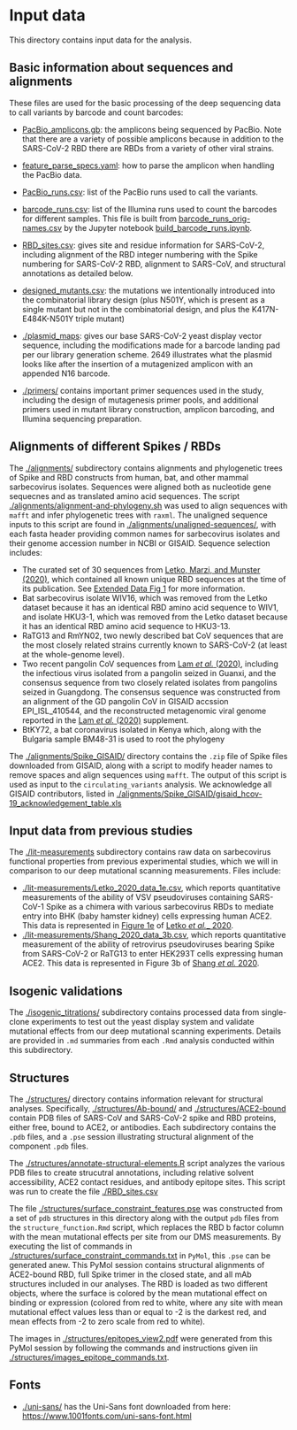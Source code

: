 # Input data
This directory contains input data for the analysis.

## Basic information about sequences and alignments

These files are used for the basic processing of the deep sequencing data to call variants by barcode and count barcodes:

   - [PacBio_amplicons.gb](PacBio_amplicons.gb): the amplicons being sequenced by PacBio.
     Note that there are a variety of possible amplicons because in addition to the SARS-CoV-2 RBD there are RBDs from a variety of other viral strains.

   - [feature_parse_specs.yaml](feature_parse_specs.yaml): how to parse the amplicon when handling the PacBio data.

   - [PacBio_runs.csv](PacBio_runs.csv): list of the PacBio runs used to call the variants.

   - [barcode_runs.csv](barcode_runs.csv): list of the Illumina runs used to count the barcodes for different samples. This file is built from [barcode_runs_orig-names.csv](barcode_runs_orig-names.csv) by the Jupyter notebook [build_barcode_runs.ipynb](build_barcode_runs.ipynb).

   - [RBD_sites.csv](RBD_sites.csv): gives site and residue information for SARS-CoV-2, including alignment of the RBD integer numbering with the Spike numbering for SARS-CoV-2 RBD, alignment to SARS-CoV, and structural annotations as detailed below.

   - [designed_mutants.csv](designed_mutants.csv): the mutations we intentionally introduced into the combinatorial library design (plus N501Y, which is present as a single mutant but not in the combinatorial design, and plus the K417N-E484K-N501Y triple mutant)

   - [./plasmid_maps](plasmid_maps): gives our base SARS-CoV-2 yeast display vector sequence, including the modifications made for a barcode landing pad per our library generation scheme. 2649 illustrates what the plasmid looks like after the insertion of a mutagenized amplicon with an appended N16 barcode.

   - [./primers/](primers/) contains important primer sequences used in the study, including the design of mutagenesis primer pools, and additional primers used in mutant library construction, amplicon barcoding, and Illumina sequencing preparation.

## Alignments of different Spikes / RBDs
The [./alignments/](alignments) subdirectory contains alignments and phylogenetic trees of Spike and RBD constructs from human, bat, and other mammal sarbecovirus isolates. Sequences were aligned both as nucleotide gene sequecnes and as translated amino acid sequences. The script [./alignments/alignment-and-phylogeny.sh](alignments/alignment-and-phylogeny.sh) was used to align sequences with `mafft` and infer phylogenetic trees with `raxml`. The unaligned sequence inputs to this script are found in [./alignments/unaligned-sequences/](alignments/unaligned-sequences/), with each fasta header providing common names for sarbecovirus isolates and their genome accession number in NCBI or GISAID. Sequence selection includes:
   - The curated set of 30 sequences from [Letko, Marzi, and Munster (2020)](https://www.nature.com/articles/s41564-020-0688-y), which contained all known unique RBD sequences at the time of its publication. See [Extended Data Fig 1](https://www.nature.com/articles/s41564-020-0688-y/figures/6) for more information.
   - Bat sarbecovirus isolate WIV16, which was removed from the Letko dataset because it has an identical RBD amino acid sequence to WIV1, and isolate HKU3-1, which was removed from the Letko dataset because it has an identical RBD amino acid sequence to HKU3-13.
   - RaTG13 and RmYN02, two newly described bat CoV sequences that are the most closely related strains currently known to SARS-CoV-2 (at least at the whole-genome level).
   - Two recent pangolin CoV sequences from [Lam _et al._ (2020)](https://www.nature.com/articles/s41586-020-2169-0), including the infectious virus isolated from a pangolin seized in Guanxi, and the consensus sequence from two closely related isolates from pangolins seized in Guangdong. The consensus sequence was constructed from an alignment of the GD pangolin CoV in GISAID accssion EPI\_ISL\_410544, and the reconstructed metagenomic viral genome reported in the [Lam _et al._ (2020)](https://www.nature.com/articles/s41586-020-2169-0) supplement.
   - BtKY72, a bat coronavirus isolated in Kenya which, along with the Bulgaria sample BM48-31 is used to root the phylogeny

The [./alignments/Spike_GISAID/](alignments/Spike_GISAID) directory contains the `.zip` file of Spike files downloaded from GISAID, along with a script to modify header names to remove spaces and align sequences using `mafft`. The output of this script is used as input to the `circulating_variants` analysis. We acknowledge all GISAID contributors, listed in [./alignments/Spike_GISAID/gisaid_hcov-19_acknowledgement_table.xls](alignments/Spike_GISAID/gisaid_hcov-19_acknowledgement_table.xls)

## Input data from previous studies
The [./lit-measurements](lit-measurements) subdirectory contains raw data on sarbecovirus functional properties from previous experimental studies, which we will in comparison to our deep mutational scanning measurements. Files include:
   - [./lit-measurements/Letko\_2020\_data\_1e.csv](lit-measurements/Letko_2020_data_1e.csv), which reports quantitative measurements of the ability of VSV pseudoviruses containing SARS-CoV-1 Spike as a chimera with various sarbecovirus RBDs to mediate entry into BHK (baby hamster kidney) cells expressing human ACE2. This data is represented in [Figure 1e](https://www.nature.com/articles/s41564-020-0688-y/figures/1) of [Letko _et al.__ 2020](https://www.nature.com/articles/s41564-020-0688-y).
   - [./lit-measurements/Shang\_2020\_data\_3b.csv](lit-measurements/Shang_2020_data_3b.csv), which reports quantitative measurement of the ability of retrovirus pseudoviruses bearing Spike from SARS-CoV-2 or RaTG13 to enter HEK293T cells expressing human ACE2. This data is represented in Figure 3b of [Shang _et al._ 2020](https://www.nature.com/articles/s41586-020-2179-y).

## Isogenic validations
The [./isogenic_titrations/](isogenic_titrations) subdirectory contains processed data from single-clone experiments to test out the yeast display system and validate mutational effects from our deep mutational scanning experiments. Details are provided in `.md` summaries from each `.Rmd` analysis conducted within this subdirectory.

## Structures
The [./structures/](structures) directory contains information relevant for structural analyses.
Specifically, [./structures/Ab-bound/](structures/Ab-bound) and [./structures/ACE2-bound](./structures/ACE2-bound) contain PDB files of SARS-CoV and SARS-CoV-2 spike and RBD proteins, either free, bound to ACE2, or antibodies. Each subdirectory contains the `.pdb` files, and a `.pse` session illustrating structural alignment of the component `.pdb` files.

The [./structures/annotate-structural-elements.R](structures/annotate-structural-elements.R) script analyzes the various PDB files to create strucutral annotations, including relative solvent accessibility, ACE2 contact residues, and antibody epitope sites. This script was run to create the file [./RBD_sites.csv](RBD_sites.csv)

The file [./structures/surface_constraint_features.pse](structures/surface_constraint_features.pse) was constructed from a set of `pdb` structures in this directory along with the output `pdb` files from the `structure_function.Rmd` script, which replaces the RBD b factor column with the mean mutational effects per site from our DMS measurements. By executing the list of commands in [./structures/surface_constraint_commands.txt](structures/surface_constraint_commands.txt) in `PyMol`, this `.pse` can be generated anew. This PyMol session contains structural alignments of ACE2-bound RBD, full Spike trimer in the closed state, and all mAb structures included in our analyses. The RBD is loaded as two different objects, where the surface is colored by the mean mutational effect on binding or expression (colored from red to white, where any site with mean mutational effect values less than or equal to -2 is the darkest red, and mean effects from -2 to zero scale from red to white).

The images in [./structures/epitopes_view2.pdf](structures/epitopes_view2.pdf) were generated from this PyMol session by following the commands and instructions given iin [./structures/images_epitope_commands.txt](structures/images_epitope_commands.txt).

## Fonts

- [./uni-sans/](uni-sans) has the Uni-Sans font downloaded from here: https://www.1001fonts.com/uni-sans-font.html
